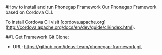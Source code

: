 #How to install and run Phonegap Framework
Our Phonegap Framework based on Cordova CLI.

To install Cordova ClI visit [cordova.apache.org] (http://cordova.apache.org/docs/en/dev/guide/cli/index.html).

##1. Get Framework
Git Clone:
- URL: https://github.com/ideus-team/phonegap-framework.git
